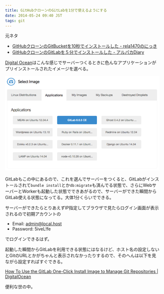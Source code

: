 ```yaml
---
title: GitHubクローンのGitLabを1分で使えるようにする
date: 2014-05-24 09:40 JST
tags: git
---
```


元ネタ

* [GitHubクローンのGitBucketを10秒でインストールした - rela1470のにっき](http://d.hatena.ne.jp/rela1470/20140520)
* [GitHubクローンのGitLabを５分でインストールした - アルパカDiary](http://d.hatena.ne.jp/toritori0318/20140523/1400863038)

[Digital Ocean](https://www.digitalocean.com/)はこんな感じでサーバーつくるときに色んなアプリケーションがプリインストールされたイメージを選べる。

![Digital OceanでDropletつくるときにGitLabを選択する画面](/img/posts/2014-05-24-gitlab-1min/select-image.png)

GitLabもこの中にあるので、これを選んでサーバーをつくると、GitLabがインストールされて`bundle install`とか`db:migrate`も済んでる状態で、さらにWebサーバーとWorkerも起動した状態でできあがるので、サーバーができた瞬間からGitLab使える状態になってる。大体1分くらいでできる。

サーバーができたらとりあえずIP指定してブラウザで見たらログイン画面が表示されるので初期アカウントの

* Email: admin@local.host
* Password: 5iveL!fe

でログインできるはず。

起動した瞬間からGitLabを利用できる状態にはなるけど、ホスト名の設定しないとGitのURLとかがちゃんと表示されなかったりするので、そのへんは以下を見ながら設定すればすぐできる。

[How To Use the GitLab One-Click Install Image to Manage Git Repositories | DigitalOcean](https://www.digitalocean.com/community/articles/how-to-use-the-gitlab-one-click-install-image-to-manage-git-repositories)

便利な世の中。
